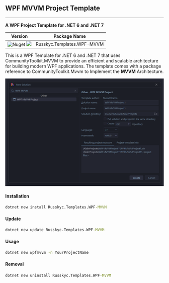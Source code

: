 ﻿## WPF MVVM Project Template

---

**A WPF Project Template for .NET 6 and .NET 7**

| Version                                                                                                                                  | Package Name               |
|------------------------------------------------------------------------------------------------------------------------------------------|----------------------------|
| ![Nuget](https://img.shields.io/nuget/v/Russkyc.Templates.WPF-MVVM?color=1f72de) ![](https://img.shields.io/badge/-.NET%206.0-blueviolet?color=1f72de&label=NET) | Russkyc.Templates.WPF-MVVM |

This is a WPF Template for .NET 6 and .NET 7 that uses CommunityToolkit.MVVM to provide an efficient and scalable architecture for building modern WPF applications. The template comes with a package reference to CommunityToolkit.Mvvm to Implement the **MVVM** Architecture.

![Rider Project Preview](https://raw.githubusercontent.com/russkyc/Russkyc.Templates.WPF-MVVM/master/images/Rider%20Project%20Preview.png)

#### Installation
```cmd
dotnet new install Russkyc.Templates.WPF-MVVM
```
#### Update
```cmd
dotnet new update Russkyc.Templates.WPF-MVVM
```
#### Usage
```cmd
dotnet new wpfmvvm -n YourProjectName
```
#### Removal
```cmd
dotnet new uninstall Russkyc.Templates.WPF-MVVM
```

